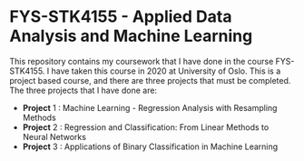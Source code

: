 # FYS-STK4155 - Applied Data Analysis and Machine Learning

This repository contains my coursework that I have done in the course FYS-STK4155. I have taken this course in 2020 at University of Oslo. This is a project based course, and there are three projects that must be completed. The three projects that I have done are:

* **Project** 1 : Machine Learning - Regression Analysis with Resampling Methods
* **Project** 2 : Regression and Classification: From Linear Methods to Neural Networks
* **Project** 3 : Applications of Binary Classification in Machine Learning


